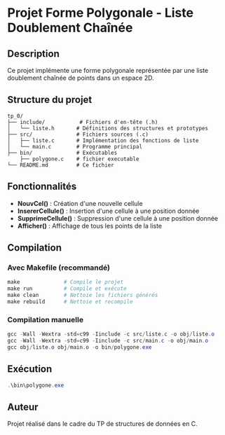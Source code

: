 # Projet Forme Polygonale - Liste Doublement Chaînée

## Description
Ce projet implémente une forme polygonale représentée par une liste doublement chaînée de points dans un espace 2D.

## Structure du projet

```
tp_0/
├── include/           # Fichiers d'en-tête (.h)
│   └── liste.h       # Définitions des structures et prototypes
├── src/              # Fichiers sources (.c)
│   ├── liste.c       # Implémentation des fonctions de liste
│   └── main.c        # Programme principal
├── bin/              # Exécutables
    ├── polygone.c    # fichier executable          
└── README.md         # Ce fichier

```

## Fonctionnalités

- **NouvCel()** : Création d'une nouvelle cellule
- **InsererCellule()** : Insertion d'une cellule à une position donnée
- **SupprimeCellule()** : Suppression d'une cellule à une position donnée
- **Afficher()** : Affichage de tous les points de la liste

## Compilation

### Avec Makefile (recommandé)
```powershell
make              # Compile le projet
make run          # Compile et exécute
make clean        # Nettoie les fichiers générés
make rebuild      # Nettoie et recompile
```

### Compilation manuelle
```powershell
gcc -Wall -Wextra -std=c99 -Iinclude -c src/liste.c -o obj/liste.o
gcc -Wall -Wextra -std=c99 -Iinclude -c src/main.c -o obj/main.o
gcc obj/liste.o obj/main.o -o bin/polygone.exe
```

## Exécution
```powershell
.\bin\polygone.exe
```

## Auteur
Projet réalisé dans le cadre du TP de structures de données en C.
